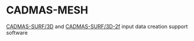 # CADMAS-MESH

[CADMAS-SURF/3D](https://github.com/CADMAS-SURF/CADMAS-SURF-3D/tree/master/ver4.9.4_20180216) and [CADMAS-SURF/3D-2f](https://github.com/CADMAS-SURF/CADMAS-STR/tree/master/Src/cadmas_ver5.3.3) input data creation support software

